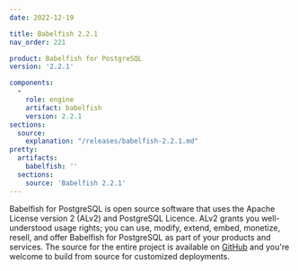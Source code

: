 ```yaml
---
date: 2022-12-19

title: Babelfish 2.2.1
nav_order: 221

product: Babelfish for PostgreSQL
version: '2.2.1'

components:
  -
    role: engine
    artifact: babelfish
    version: 2.2.1
sections:
  source:
    explanation: "/releases/babelfish-2.2.1.md"
pretty:
  artifacts:
    babelfish: ''
  sections:
    source: 'Babelfish 2.2.1'
---
```


Babelfish for PostgreSQL is open source software that uses the Apache License version 2 (ALv2) and PostgreSQL Licence. ALv2 grants you well-understood usage rights; you can use, modify, extend, embed, monetize, resell, and offer Babelfish for PostgreSQL as part of your products and services. The source for the entire project is available on [GitHub](https://github.com/babelfish-for-postgresql) and you're welcome to build from source for customized deployments. 

